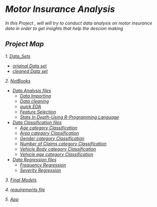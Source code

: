 # *Motor Insurance Analysis*


*In this Project , will will try to conduct data analysis on motor insurance data in order to get insights that help the descion making*


## *Project Map*

*1.* [*Data_Sets*](https://github.com/omars1234/Insurance_Analysis/tree/3368d590568e6e27b8103748e6750329f86cbf2b/Data_Sets)

* [*original Data set*](https://github.com/omars1234/Insurance_Analysis/blob/3368d590568e6e27b8103748e6750329f86cbf2b/Data_Sets/data_car.csv)
* [*cleaned Data set*](https://github.com/omars1234/Insurance_Analysis/blob/3368d590568e6e27b8103748e6750329f86cbf2b/Data_Sets/cleand_df.csv)


*2.* [*NotBooks*](https://github.com/omars1234/Insurance_Analysis/tree/3368d590568e6e27b8103748e6750329f86cbf2b/Notebooks)

* [*Data Analysis files*](https://github.com/omars1234/Insurance_Analysis/tree/3368d590568e6e27b8103748e6750329f86cbf2b/Notebooks/Data_Analysis)
  * [*Data Importing*](https://github.com/omars1234/Insurance_Analysis/blob/3368d590568e6e27b8103748e6750329f86cbf2b/Notebooks/Data_Analysis/1_DataImporting.ipynb)
  * [*Data cleaning*](https://github.com/omars1234/Insurance_Analysis/blob/3368d590568e6e27b8103748e6750329f86cbf2b/Notebooks/Data_Analysis/2_DataCleaning%26Preperations.ipynb)
  * [*quick EDA*](https://github.com/omars1234/Insurance_Analysis/blob/3368d590568e6e27b8103748e6750329f86cbf2b/Notebooks/Data_Analysis/3_EDA.ipynb)
  * [*Feature Selection*](https://github.com/omars1234/Insurance_Analysis/blob/3368d590568e6e27b8103748e6750329f86cbf2b/Notebooks/Data_Analysis/4_FeatureSelection.ipynb)
  * [*Stats In Depth-Using R-Programming Language*](https://github.com/omars1234/Insurance_Analysis/blob/3368d590568e6e27b8103748e6750329f86cbf2b/Notebooks/Data_Analysis/stats.ipynb)
* [*Data Classification files*](https://github.com/omars1234/Insurance_Analysis/tree/3368d590568e6e27b8103748e6750329f86cbf2b/Notebooks/Data_Classification)
  * [*Age category Classification*](https://github.com/omars1234/Insurance_Analysis/blob/3368d590568e6e27b8103748e6750329f86cbf2b/Notebooks/Data_Classification/agecat_classifier_param.ipynb)
  * [*Area category Classification*](https://github.com/omars1234/Insurance_Analysis/blob/3368d590568e6e27b8103748e6750329f86cbf2b/Notebooks/Data_Classification/area_classifier_param.ipynb)
  * [*Gender category Classification*](https://github.com/omars1234/Insurance_Analysis/blob/3368d590568e6e27b8103748e6750329f86cbf2b/Notebooks/Data_Classification/gender_classifier_param.ipynb)
  * [*Number of Claims category Classification*](https://github.com/omars1234/Insurance_Analysis/blob/3368d590568e6e27b8103748e6750329f86cbf2b/Notebooks/Data_Classification/numberofclaims_classifier_param.ipynb)
  * [*Vehicle Body category Classification*](https://github.com/omars1234/Insurance_Analysis/blob/3368d590568e6e27b8103748e6750329f86cbf2b/Notebooks/Data_Classification/veh_body_classifier_param.ipynb)
  * [*Vehicle age category Classification*](https://github.com/omars1234/Insurance_Analysis/blob/3368d590568e6e27b8103748e6750329f86cbf2b/Notebooks/Data_Classification/vehicleage_classifier_param.ipynb)
* [*Data Regression files*](https://github.com/omars1234/Insurance_Analysis/tree/3368d590568e6e27b8103748e6750329f86cbf2b/Notebooks/Data_Regression)
  * [*Frequency Regression*](https://github.com/omars1234/Insurance_Analysis/blob/3368d590568e6e27b8103748e6750329f86cbf2b/Notebooks/Data_Regression/5_DataModelling_FrequencyFeature.ipynb)
  * [*Severity Regression*](https://github.com/omars1234/Insurance_Analysis/blob/3368d590568e6e27b8103748e6750329f86cbf2b/Notebooks/Data_Regression/6_DataModelling_SeverityFeature.ipynb)

*3.* [*Final Models*](https://github.com/omars1234/Insurance_Analysis/tree/1baa6dc1914a9a8f392b790f98abcf860c008e6a/final_models)


*4.* [*requirements file*](https://github.com/omars1234/Insurance_Analysis/blob/a976a21f562fd1de5777d08115f8b3a5b0e840aa/requirements.txt)

*5.* [*App*]()

